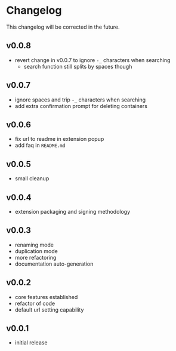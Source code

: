# Changelog

This changelog will be corrected in the future.

## v0.0.8

* revert change in v0.0.7 to ignore `-_` characters when searching
  * search function still splits by spaces though

## v0.0.7

* ignore spaces and trip `-_` characters when searching
* add extra confirmation prompt for deleting containers

## v0.0.6

* fix url to readme in extension popup
* add faq in `README.md`

## v0.0.5

* small cleanup

## v0.0.4

* extension packaging and signing methodology

## v0.0.3

* renaming mode
* duplication mode
* more refactoring
* documentation auto-generation

## v0.0.2

* core features established
* refactor of code
* default url setting capability

## v0.0.1

* initial release
